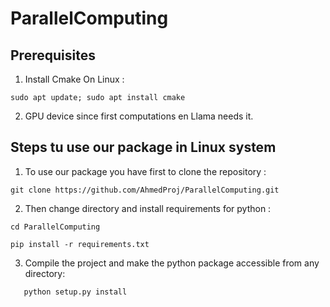 # ParallelComputing

## Prerequisites

1. Install Cmake On Linux :

```sudo apt update; sudo apt install cmake```

2. GPU device since first computations en Llama needs it. 

## Steps tu use our package in Linux system

1. To use our package you have first to clone the repository :
   
```git clone https://github.com/AhmedProj/ParallelComputing.git```

2. Then change directory and install requirements for python :  
   
```cd ParallelComputing```  

```pip install -r requirements.txt```  

3. Compile the project and make the python package accessible from any directory:

```python
   python setup.py install
